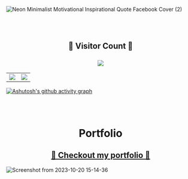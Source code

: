 ![Neon Minimalist Motivational Inspirational Quote Facebook Cover (2)](https://github.com/virag-ky/virag-ky/assets/79658534/0404b468-9102-47ab-b236-8b33ffc919a4)






<br>
<br>
<h2 align="center"> 
  🦋 Visitor Count 🦋<br><br>
  <img src="https://profile-counter.glitch.me/virag-ky/count.svg" />
</h2>

<div><table><tr><td width="50%"><img src="https://github-readme-stats.vercel.app/api?username=virag-ky&show_icons=true&include_all_commits=true&hide_border=true&title_color=8c52ff&icon_color=8c52ff&text_color=ffaaff&bg_color=000"></td><td width="50%"><img src="https://github-readme-streak-stats.herokuapp.com?user=virag-ky&hide_border=true&ring=8c52ff&sideNums=ffaaff&stroke=8c52ff&background=000&sideLabels=a97adb&dates=8c52ff&fire=ffaaff&currStreakLabel=a97adb&currStreakNum=ffaaff&date_format=M%20j%5B%2C%20Y%5D"></td></tr></table></div>


[![Ashutosh's github activity graph](https://github-readme-activity-graph.vercel.app/graph?username=virag-ky&bg_color=000&color=ffaaff&line=8c52ff&point=ffaaff&area=true&hide_border=true)](https://github.com/ashutosh00710/github-readme-activity-graph)

<br>
<br>
<h1 align="center">Portfolio</h1>
<h2 align="center"><a href="https://virag-ky-portfolio.netlify.app/" target="_blank">🦋 Checkout my portfolio 🦋</a></h2>




![Screenshot from 2023-10-20 15-14-36](https://github.com/virag-ky/virag-ky/assets/79658534/24f3184c-a9d7-4026-bb9a-2b68b93c88a6)

